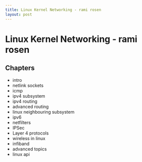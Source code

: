 ```yaml
---
title: Linux Kernel Networking - rami rosen
layout: post
---
```

      
 # Linux Kernel Networking - rami rosen  
 ## Chapters   
 * intro   
 * netlink sockets   
 * icmp   
 * ipv4 subsystem   
 * ipv4 routing   
 * advanced routing   
 * linux neighbouring subsystem   
 * ipv6   
 * netfilters   
 * IPSec   
 * Layer 4 protocols   
 * wireless in linux   
 * infiband   
 * advanced topics   
 * linux api   
